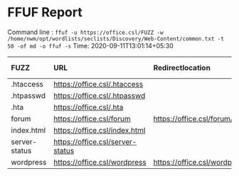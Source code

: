# FFUF Report

  Command line : `ffuf -u https://office.csl/FUZZ -w /home/nwm/opt/wordlists/seclists/Discovery/Web-Content/common.txt -t 50 -of md -o ffuf -s`
  Time: 2020-09-11T13:01:14&#43;05:30

  | FUZZ | URL | Redirectlocation | Position | Status Code | Content Length | Content Words | Content Lines | ResultFile |
  | :- | :-- | :--------------- | :---- | :------- | :---------- | :------------- | :------------ | :--------- |
  | .htaccess | https://office.csl/.htaccess |  | 11 | 403 | 276 | 20 | 10 |  |
  | .htpasswd | https://office.csl/.htpasswd |  | 12 | 403 | 276 | 20 | 10 |  |
  | .hta | https://office.csl/.hta |  | 10 | 403 | 276 | 20 | 10 |  |
  | forum | https://office.csl/forum | https://office.csl/forum/ | 1825 | 301 | 310 | 20 | 10 |  |
  | index.html | https://office.csl/index.html |  | 2156 | 200 | 10918 | 3499 | 376 |  |
  | server-status | https://office.csl/server-status |  | 3660 | 403 | 276 | 20 | 10 |  |
  | wordpress | https://office.csl/wordpress | https://office.csl/wordpress/ | 4499 | 301 | 314 | 20 | 10 |  |
  
